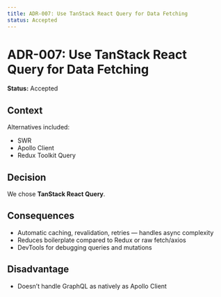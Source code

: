 ```yaml
---
title: ADR-007: Use TanStack React Query for Data Fetching
status: Accepted
---
```


# ADR-007: Use TanStack React Query for Data Fetching

**Status:** Accepted

## Context

Alternatives included:

- SWR
- Apollo Client
- Redux Toolkit Query

## Decision

We chose **TanStack React Query**.

## Consequences

- Automatic caching, revalidation, retries — handles async complexity
- Reduces boilerplate compared to Redux or raw fetch/axios
- DevTools for debugging queries and mutations

## Disadvantage

- Doesn’t handle GraphQL as natively as Apollo Client
